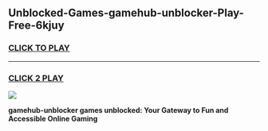 
## Unblocked-Games-gamehub-unblocker-Play-Free-6kjuy
<h3>
<a href="https://premium76.site?title=gamehub-unblocker&ref=18A1">CLICK TO PLAY</a></h3>
<hr>

<h3>
<a href="https://premium76.site?title=gamehub-unblocker&ref=18A1">CLICK 2 PLAY</a>
  
</h3>

<a href="https://premium76.site?title=gamehub-unblocker&ref=18A1"><img src="https://clearcache.store/games.png"></a>


**gamehub-unblocker games unblocked: Your Gateway to Fun and Accessible Online Gaming**
